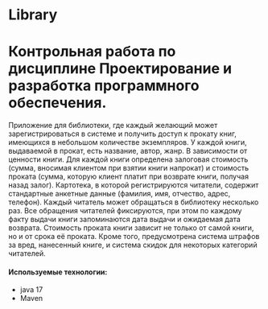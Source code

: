 # Library

# Контрольная работа по дисциплине Проектирование и разработка программного обеспечения.

Приложение для библиотеки, где каждый желающий может зарегистрироваться в системе и получить доступ к прокату книг, имеющихся в небольшом количестве экземпляров. У каждой книги, выдаваемой в прокат, есть название, автор, жанр. В зависимости от ценности книги. Для каждой книги определена залоговая стоимость (сумма, вносимая клиентом при взятии книги напрокат) и стоимость проката (сумма, которую клиент платит при возврате книги, получая назад залог). Картотека, в которой регистрируются читатели, содержит стандартные анкетные данные (фамилия, имя, отчество, адрес, телефон). Каждый читатель может обращаться в библиотеку несколько раз. Все обращения читателей фиксируются, при этом по каждому факту выдачи книги запоминаются дата выдачи и ожидаемая дата возврата.
Стоимость проката книги зависит не только от самой книги, но и от срока её проката. Кроме того, предусмотрена система штрафов за вред, нанесенный книге, и система скидок для некоторых категорий читателей.

#### Используемые технологии:
- java 17
- Maven
